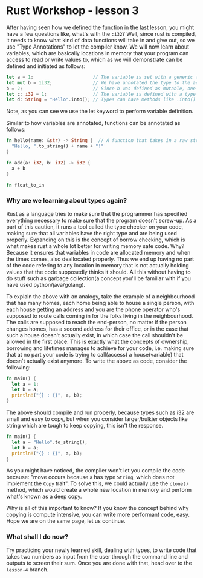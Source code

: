 # Rust Workshop - lesson 3

After having seen how we defined the function in the last lesson, you might have a few questions like, what's with the `:i32`? Well, since rust is compiled, it needs to know what kind of data functions will take in and give out, so we use "Type Annotations" to let the compiler know. We will now learn about variables, which are basically locations in memory that your program can access to read or write values to, which as we will demonstrate can be defined and initiated as follows:
```rust
let a = 1;                      // The variable is set with a generic type called {integer} and will be cast into a type based on later usage
let mut b = 1i32;               // We have annotated the type to the actual value when initiated, and also made it mutable, rust variables are by default immutable
b = 2;                          // Since b was defined as mutable, one can change it's value till the binding exists, given the new values are also of the same type(i32)
let c: i32 = 1;                 // The variable is defined with a type annotation and defined on the same line
let d: String = "Hello".into(); // Types can have methods like .into() and T::from() that allows the programmer to perform type conversion
```
Note, as you can see we use the let keyword to perform variable definition.

Similar to how variables are annotated, functions can be annotated as follows:
```rust
fn hello(name: &str) -> String {  // A function that takes in a raw string reference and returns a String type
  "Hello, ".to_string() + name + "!"
}

fn add(a: i32, b: i32) -> i32 {
  a + b
}

fn float_to_in
```

### Why are we learning about types again?
Rust as a language tries to make sure that the programmer has specified everything necessary to make sure that the program doesn't screw-up. As a part of this caution, it runs a tool called the type checker on your code, making sure that all variables have the right type and are being used properly. Expanding on this is the concept of borrow checking, which is what makes rust a whole lot better for writing memory safe code. Why? Because it ensures that variables in code are allocated memory and when the times comes, also deallocated properly. Thus we end up having no part of the code refering to any location in memory that is not actually holding values that the code supposedly thinks it should. All this without having to do stuff such as garbage collection(a concept you'll be familiar with if you have used python/java/golang).

To explain the above with an analogy, take the example of a neighbourhood that has many homes, each home being able to house a single person, with each house getting an address and you are the phone operator who's supposed to route calls coming in for the folks living in the neighbourhood. The calls are supposed to reach the end-person, no matter if the person changes homes, has a second address for their office, or in the case that such a house doesn't actually exist, in which case the call shouldn't be allowed in the first place. This is exactly what the concepts of ownership, borrowing and lifetimes manages to achieve for your code, i.e. making sure that at no part your code is trying to call(access) a house(variable) that doesn't actually exist anymore. To write the above as code, consider the following:

```rust
fn main() {
  let a = 1;
  let b = a;
  println!("{} : {}", a, b);
}
```
The above should compile and run properly, because types such as i32 are small and easy to copy, but when you consider larger/bulkier objects like string which are tough to keep copying, this isn't the response.

```rust
fn main() {
  let a = "Hello".to_string();
  let b = a;
  println!("{} : {}", a, b);
}
```
As you might have noticed, the compiler won't let you compile the code because: "move occurs because `a` has type `String`, which does not implement the `Copy` trait". To solve this, we could actually use the `clone()` method, which would create a whole new location in memory and perform what's known as a deep copy.

Why is all of this important to know? If you know the concept behind why copying is compute intensive, you can write more performant code, easy. Hope we are on the same page, let us continue.

### What shall I do now?
Try practicing your newly learned skill, dealing with types, to write code that takes two numbers as input from the user through the command line and outputs to screen their sum. Once you are done with that, head over to the `lesson-4` branch.

